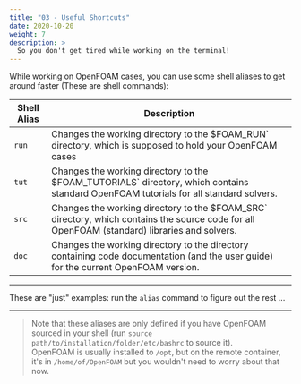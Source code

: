 ```yaml
---
title: "03 - Useful Shortcuts"
date: 2020-10-20
weight: 7
description: >
  So you don't get tired while working on the terminal!
---
```


While working on OpenFOAM cases, you can use some shell aliases to get around 
faster (These are shell commands):

|Shell Alias | Description |
|---|---|
|`run`| Changes the working directory to the $FOAM_RUN` directory, which is supposed to hold your OpenFOAM cases |
|`tut`| Changes the working directory to the $FOAM_TUTORIALS` directory, which contains standard OpenFOAM tutorials for all standard solvers. |
|`src`| Changes the working directory to the $FOAM_SRC` directory, which contains the source code for all OpenFOAM (standard) libraries and solvers. |
|`doc`| Changes the working directory to the directory containing code documentation (and the user guide) for the current OpenFOAM version. |

-----

These are "just" examples: run the `alias` command to figure out the rest ...

-----

> Note that these aliases are only defined if you have OpenFOAM sourced in your
> shell (run `source path/to/installation/folder/etc/bashrc` to source it).<br>
> OpenFOAM is usually installed to `/opt`, but on the remote container, it's
> in `/home/of/OpenFOAM` but you wouldn't need to worry about that now.

